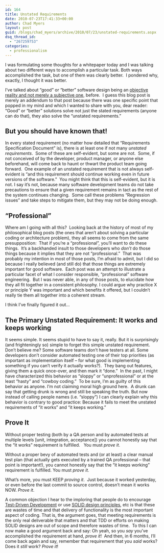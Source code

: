 ```yaml
---
id: 164
title: Unstated Requirements
date: 2010-07-23T17:41:33+00:00
author: Chad Myers
layout: post
guid: /blogs/chad_myers/archive/2010/07/23/unstated-requirements.aspx
dsq_thread_id:
  - "267259753"
categories:
  - professionalism
---
```

I was formulating some thoughts for a whitepaper today and I was talking about two different ways to accomplish a particular task. Both ways accomplished the task, but one of them was clearly better.&#160; I pondered why, exactly, I thought it was better.

I’ve talked about “good” or “better” software design being an <a href="http://www.lostechies.com/blogs/chad_myers/archive/2008/08/18/good-design-is-not-subjective.aspx" target="_blank">objective reality and not merely a subjective one</a>, before.&#160; I guess this blog post is merely an addendum to that post because there was one specific point that popped in my mind and which I wanted to share with you, dear reader:&#160; “Good” or “better” solutions solve not just the stated requirements (anyone can do that), they also solve the “unstated requirements.”

## But you should have known that!

In every stated requirement (no matter how detailed that “Requirements Specification Document” is), there is at least one if not many _unstated requirements_.&#160; Some of these are self-evident, but some are not.&#160; Some, if not conceived of by the developer, product manager, or anyone else beforehand, will come back to haunt or thwart the product team going forward.&#160; One example of an unstated requirement that is not always self-evident is “and this requirement should continue working even in future versions of the software.”&#160; You might think that this is self-evident, but it is not. I say it’s not, because many software development teams do not take precautions to ensure that a given requirement remains in tact as the rest of the system continues changing.&#160; Some call these problems “Regression issues” and take steps to mitigate them, but they may not be doing enough.

## “Professional”

Where am I going with all this?&#160; Looking back at the history of most of my philosophical blog posts (the ones that aren’t about solving a particular coding or architecture problem), they all seems to come from the same presupposition:&#160; That if you’re a “professional”, you’ll want to do these things.&#160; It’s a backhanded insult to those developers who _don’t_ do those things because it implies that they are not “professional.”&#160; That was probably my intention in most of those posts, I’m afraid to admit, but I did so because I really believed (and still do) that those things are extremely important for good software.&#160; Each post was an attempt to illustrate a particular facet of what I consider responsible, “professional” software engineering.&#160; But I was never able, in any of those posts, to elucidate how they all fit together in a consistent philosophy. I could argue why practice X or principle Y was important and which benefits it offered, but I couldn’t really tie them all together into a coherent stream.

I think I’ve finally figured it out…

## The Primary Unstated Requirement: It works and keeps working

It seems simple. It seems stupid to have to say it, really. But it is surprisingly (and frighteningly so) simple to forget this simple unstated requirement.&#160; Don’t believe me? Some software teams don’t have testers at all. Some developers don’t consider automated testing one of their top priorities (as important as implementation itself – for what good is implementing something if you can’t verify it actually works?).&#160; They bang out features, giving them a quick once-over, and then mark it “done.”&#160; In the past, I might have characterized this behavior as “sloppy” or “unprofessional” or at the least “hasty” and “cowboy coding.”&#160; To be sure, I’m as guilty of this behavior as anyone. I’m not claiming moral high ground here.&#160; A drunk can say that getting drunk is wrong and still be speaking the truth. But now instead of calling people names (i.e. “sloppy”) I can clearly explain why this behavior is contrary to good practice: Because it fails to meet the unstated requirements of “it works” and “it keeps working.”

## Prove It

Without proper testing (both by a QA person and by automated tests at multiple levels [unit, integration, acceptance]) you cannot honestly say that the “it works” requirement is fulfilled.&#160;&#160; You must _prove it_.

Without a proper bevy of automated tests and (or at least) a clear manual test plan (that actually gets executed by a trained QA professional – that point is important!), you cannot honestly say that the “it keeps working” requirement is fulfilled. You must _prove it_.

What’s more, you must KEEP _proving it_.&#160; Just because it worked yesterday, or even before the last commit to source control, doesn’t mean it works NOW. _Prove it_.

A common objection I hear to the imploring that people do to encourage <a href="http://c2.com/cgi/wiki?TestDrivenDevelopment" target="_blank">Test-Driven Development</a> or use <a href="http://www.lostechies.com/blogs/chad_myers/archive/2008/03/07/pablo-s-topic-of-the-month-march-solid-principles.aspx" target="_blank">SOLID design principles</a>, etc is that these are wastes of time and that delivery of functionality is the most important aspect of coding. That is, the argument goes, that meeting requirements is the only real deliverable that matters and that TDD or efforts on making SOLID designs are out of scope and therefore wastes of time.&#160; To this I can now make a good argument back and say: Oh yeah, so you _say_ you’ve accomplished the requirement at hand, _prove it_!&#160; And then, in 6 months, I’ll come back again and say, remember that requirement that you _said_ works? Does it _still_ work? _Prove it_!